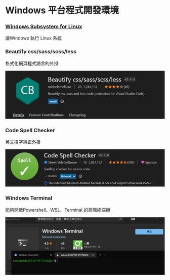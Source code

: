 # Windows 平台程式開發環境

### [Windows Subsystem for Linux](https://docs.microsoft.com/zh-tw/windows/wsl/) <a href="#windows-subsystem-for-linux" id="windows-subsystem-for-linux"></a>

讓Windows 執行 Linux 系統

### Beautify css/sass/scss/less

格式化網頁程式語言的外掛

![](<../../.gitbook/assets/image (12).png>)

### Code Spell Checker

英文拼字糾正外掛

![](<../../.gitbook/assets/image (9).png>)

### Windows Terminal

能夠開啟Powershell、WSL、Terminal 的高階終端機

![](<../../.gitbook/assets/image (11).png>)
